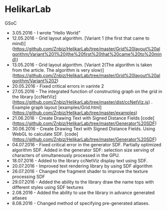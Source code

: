 # HelikarLab
GSoC

- 3.05.2016 - I wrote "Hello World"
- 12.05.2016 - Grid layout algorithm. [Variant 1 (the first that came to mind)] (https://github.com/Znbiz/HelikarLab/tree/master/Grid%20layout%20algorithm/Variant%201%20(the%20first%20that%20came%20to%20mind))
- 13.05.2016 - Grid layout algorithm. [Variant 2(The algorithm is taken from the article. The algorithm is very slow)] (https://github.com/Znbiz/HelikarLab/tree/master/Grid%20layout%20algorithm/Variant%202)
- 20.05.2016 - Fixed critical errors in varinte 2
- 27.05.2016 - The integrated function of constructing graph on the grid in the library [ccNetViz] (https://github.com/Znbiz/HelikarLab/tree/master/dist/ccNetViz.js) . Example graph layout [examples/Grid.html] (https://github.com/Znbiz/HelikarLab/tree/master/examples)
- 21.06.2016 - Create Drawing Text with Signed Distance Fields [code] (https://github.com/Znbiz/HelikarLab/tree/master/Generator%20SDF)
- 30.06.2016 - Create Drawing Text with Signed Distance Fields. Using WebGL to calculate SDF. [code] (https://github.com/Znbiz/HelikarLab/tree/master/Generator%20SDF)
- 04.07.2016 - Fixed critical error in the generator SDF. Partially optimized algorithm SDF. Added in the generator SDF: selection size serving of characters of simultaneously processed in the GPU.
- 18.07.2016 - Added to the library ccNetViz display text using SDF.
- 20.07.2016 - Improved text rendering library by using SDF algorithm
- 26.07.2016 - Changed the fragment shader to improve the texture processing SDF
- 29.07.2016 - Added the ability to the library draw the  name tops with different styles using SDF textures
- 2.08.2016  - Added the ability to use the library in advance generated atlases
- 8.08.2016  - Changed method of specifying pre-generated atlases.